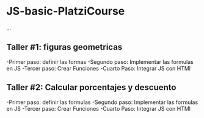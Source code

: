 # JS-basic-PlatziCourse

...

## Taller #1: figuras geometricas

-Primer paso: definir las formas
-Segundo paso: Implementar las formulas en JS
-Tercer paso: Crear Funciones
-Cuarto Paso: Integrar JS con HTMl

## Taller #2: Calcular porcentajes y descuento

-Primer paso: definir las formulas
-Segundo paso: Implementar las formulas en JS
-Tercer paso: Crear Funciones
-Cuarto Paso: Integrar JS con HTMl